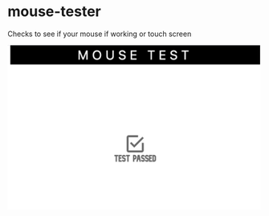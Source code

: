 # mouse-tester
Checks to see if your mouse if working or touch screen

<img src="program-screenshot.png" width="1200">
